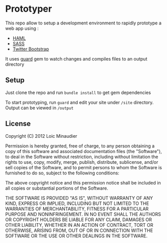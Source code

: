# Prototyper

This repo allow to setup a development environment to rapidly prototype a web app
using :

- [HAML](http://haml-lang.com)
- [SASS](http://sass-lang.com)
- [Twitter Bootstrap](http://twitter.github.com/bootstrap/)

It uses [guard](http://github.com/guard/guard) gem to watch changes and compiles files to an output directory

## Setup

Just clone the repo and run `bundle install` to get gem dependencies

To start prototyping, run `guard` and edit your site under `/site` directory.
Output can be viewed in `/output`

## License

Copyright (C) 2012 Loic Minaudier

Permission is hereby granted, free of charge, to any person obtaining a copy of
this software and associated documentation files (the "Software"), to deal in
the Software without restriction, including without limitation the rights to
use, copy, modify, merge, publish, distribute, sublicense, and/or sell copies of
the Software, and to permit persons to whom the Software is furnished to do so,
subject to the following conditions:

The above copyright notice and this permission notice shall be included in all
copies or substantial portions of the Software.

THE SOFTWARE IS PROVIDED "AS IS", WITHOUT WARRANTY OF ANY KIND, EXPRESS OR
IMPLIED, INCLUDING BUT NOT LIMITED TO THE WARRANTIES OF MERCHANTABILITY, FITNESS
FOR A PARTICULAR PURPOSE AND NONINFRINGEMENT. IN NO EVENT SHALL THE AUTHORS OR
COPYRIGHT HOLDERS BE LIABLE FOR ANY CLAIM, DAMAGES OR OTHER LIABILITY, WHETHER
IN AN ACTION OF CONTRACT, TORT OR OTHERWISE, ARISING FROM, OUT OF OR IN
CONNECTION WITH THE SOFTWARE OR THE USE OR OTHER DEALINGS IN THE SOFTWARE.
